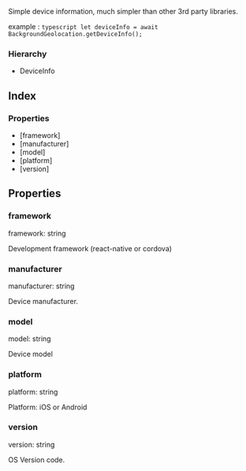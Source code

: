 Simple device information, much simpler than other 3rd party libraries.

example
:   ```typescript
    let deviceInfo = await BackgroundGeolocation.getDeviceInfo();
    ```

### Hierarchy

* DeviceInfo

## Index

### Properties

* [framework]
* [manufacturer]
* [model]
* [platform]
* [version]

## Properties

### framework

framework: string



Development framework (react-native or cordova)

### manufacturer

manufacturer: string



Device manufacturer.

### model

model: string



Device model

### platform

platform: string



Platform: iOS or Android

### version

version: string



OS Version code.